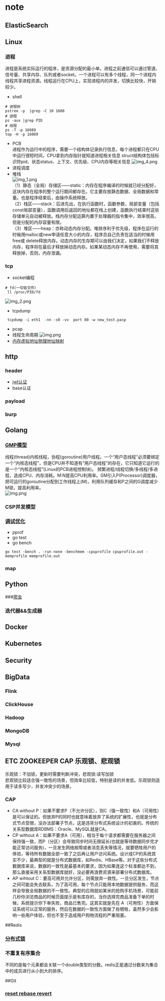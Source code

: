 # note

## ElasticSearch

## Linux

### 进程

进程是系统实际运行的程序，是资源分配的最小单。进程之前通信可以通过管道、信号量、共享内存、队列或者socket。一个进程可以有多个线程，同一个进程内线程共享进程资源。线程运行在CPU上，实现进程内的并发，切换比较快，开销较少。

* shell

```shell
# 进程树
pstree -p  |grep -C 10 1608
# 进程
ps -aux |grep PID
# 线程
ps -T -p 16089   
top -H -p 16089
```

* PCB\
  进程作为运行中的程序，需要一个结构体记录执行信息，每个进程都只在CPU中运行很短时间，CPU拿到内存指针就知道进程相关信息 struct结构体包括标识符pid、状态status、上下文、优先级、CPU内存等相关信息 ![img\_4.png](<img/img\_4 (1).png>)
* 进程调度
* 堆栈\
  ![img\_1.png](<img/img\_1 (1).png>)\
  （1）静态（全局）存储区——static：内存在程序编译的时候就已经分配好，这块内存在程序的整个运行期间都存在。它主要存放静态数据、全局数据和常量。也是程序结束后，由操作系统释放。\
  （2）栈区——stack：后进先出，在执行函数时，函数参数，局部变量（包括const局部变量），函数调用后返回的地址都在栈上创建，函数执行结束时这些存储单元自动被释放。栈内存分配运算内置于处理器的指令集中，效率很高，但是分配的内存容量有限。\
  （3）堆区——heap：亦称动态内存分配。堆排序利于优先级，程序在运行的时候用malloc或new申请任意大小的内存，程序员自己负责在适当的时候用free或 delete释放内存。动态内存的生存期可以由我们决定，如果我们不释放内存，程序将在最后才释放掉动态内存。如果某动态内存不再使用，需要将其释放掉，否则，内存泄漏。

### tcp

* socket编程

```shell
# fd(一切皆文件）  
 ll /proc/PID/fd
```

![img\_2.png](<img/img\_2 (1).png>)

* tcpdump

```shell
 tcpdump -i eth1  -nn -s0 -vv  port 80 -w new_test.pacp
```

* pcap
* 线程生命周期 ![img.png](img.png)
* [内存虚拟地址物理地址映射](https://blog.51cto.com/u\_15169172/4711723)

## http

### header

* [jwt认证](https://learnku.com/go/t/52399)
* base认证

### payload

### burp

## Golang

### [GMP模型](https://www.kancloud.cn/aceld/golang/1958305#2GolangGMP\_2)

线程(thread)内核线程，协程(goroutine)用户线程。一个“用户态线程”必须要绑定一个“内核态线程”，但是CPU并不知道有“用户态线程”的存在，它只知道它运行的是一个“内核态线程”(Linux的PCB进程控制块)。 频繁进程/线程切换/多线程/多进程，造成CPU、内存消耗。M:N提高CPU利用率。GM引入P(Processor)调度器，把可运行的goroutine分配到工作线程上(M)，利用队列缓存和P之间的G调度减少M锁，提高利用率。\
![img.png](<img/img (1).png>)

### CSP并发模型

### [调试优化](https://cloud.tencent.com/developer/article/1469185)

* pprof
* go test
* go bench

```shell
go test -bench . -run none -benchmem -cpuprofile cpuprofile.out -memprofile memprofile.out
```

### map

## Python

\###[爬虫](https://cuiqingcai.com/archives/)

### 迭代器&&生成器

## Docker

## Kubernetes

## Security

## BigData

### Flink

### ClickHouse

### Hadoop

### MongoDB

### Mysql

## ETC ZOOKEEPER CAP 乐观锁、悲观锁

乐观锁：不加锁，更新时需要判断冲突，悲观锁:读写加锁\
悲观锁比较适合强一致性的场景，但效率比较低，特别是读的并发低。乐观锁则适用于读多写少，并发冲突少的场景。

### CAP

* CA without P：如果不要求P（不允许分区），则C（强一致性）和A（可用性）是可以保证的。但放弃P的同时也就意味着放弃了系统的扩展性，也就是分布式节点受限，没办法部署子节点，这是违背分布式系统设计的初衷的。传统的关系型数据库RDBMS：Oracle、MySQL就是CA。
* CP without A：如果不要求A（可用），相当于每个请求都需要在服务器之间保持强一致，而P（分区）会导致同步时间无限延长(也就是等待数据同步完才能正常访问服务)，一旦发生网络故障或者消息丢失等情况，就要牺牲用户的体验，等待所有数据全部一致了之后再让用户访问系统。设计成CP的系统其实不少，最典型的就是分布式数据库，如Redis、HBase等。对于这些分布式数据库来说，数据的一致性是最基本的要求，因为如果连这个标准都达不到，那么直接采用关系型数据库就好，没必要再浪费资源来部署分布式数据库。
* AP wihtout C：要高可用并允许分区，则需放弃一致性。一旦分区发生，节点之间可能会失去联系，为了高可用，每个节点只能用本地数据提供服务，而这样会导致全局数据的不一致性。典型的应用就如某米的抢购手机场景，可能前几秒你浏览商品的时候页面提示是有库存的，当你选择完商品准备下单的时候，系统提示你下单失败，商品已售完。这其实就是先在 A（可用性）方面保证系统可以正常的服务，然后在数据的一致性方面做了些牺牲，虽然多少会影响一些用户体验，但也不至于造成用户购物流程的严重阻塞。

\##Redis

### [分布式锁](https://juejin.cn/post/6844903830442737671)

### 不重复有序集合

不同的是每个元素都会关联一个double类型的分数。redis正是通过分数来为集合中的成员进行从小到大的排序。

\##Git

### [reset rebase revert](https://blog.nowcoder.net/n/a9cb57d9343b43b8a645ca8ba3dd46cd)
